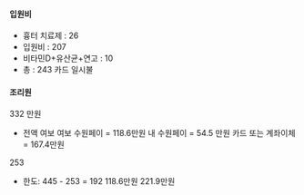 #### 입원비 

- 흉터 치료제 : 26
- 입원비 : 207
- 비타민D+유산균+연고 : 10
- 총 : 243 카드 일시불


#### 조리원

332 만원
- 전액 여보
여보 수원페이 = 118.6만원
내 수원페이 = 54.5 만원
카드 또는 계좌이체 = 167.4만원

253

- 한도: 445 - 253 = 192
118.6만원 
221.9만원
